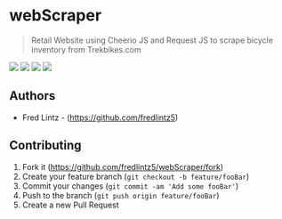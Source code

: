 # webScraper
> Retail Website using Cheerio JS and Request JS to scrape bicycle inventory from Trekbikes.com


![](../images/screenShotindex.png)
![](../images/screenShotmountain.png)
![](../images/screenShotroad.png)
![](../images/screenShotRating.png)



## Authors

- Fred Lintz - (https://github.com/fredlintz5)


## Contributing

1. Fork it (<https://github.com/fredlintz5/webScraper/fork>)
2. Create your feature branch (`git checkout -b feature/fooBar`)
3. Commit your changes (`git commit -am 'Add some fooBar'`)
4. Push to the branch (`git push origin feature/fooBar`)
5. Create a new Pull Request


